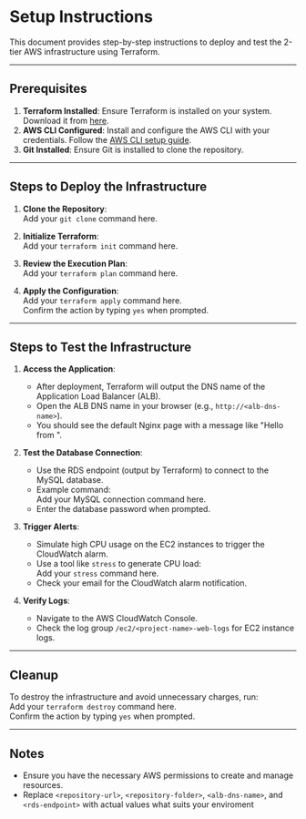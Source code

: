# Setup Instructions

This document provides step-by-step instructions to deploy and test the 2-tier AWS infrastructure using Terraform.

---

## Prerequisites

1. **Terraform Installed**: Ensure Terraform is installed on your system. Download it from [here](https://www.terraform.io/downloads.html).
2. **AWS CLI Configured**: Install and configure the AWS CLI with your credentials. Follow the [AWS CLI setup guide](https://docs.aws.amazon.com/cli/latest/userguide/cli-configure-quickstart.html).
3. **Git Installed**: Ensure Git is installed to clone the repository.

---

## Steps to Deploy the Infrastructure

1. **Clone the Repository**:  
   Add your `git clone` command here.

2. **Initialize Terraform**:  
   Add your `terraform init` command here.

3. **Review the Execution Plan**:  
   Add your `terraform plan` command here.

4. **Apply the Configuration**:  
   Add your `terraform apply` command here.  
   Confirm the action by typing `yes` when prompted.

---

## Steps to Test the Infrastructure

1. **Access the Application**:

   - After deployment, Terraform will output the DNS name of the Application Load Balancer (ALB).
   - Open the ALB DNS name in your browser (e.g., `http://<alb-dns-name>`).
   - You should see the default Nginx page with a message like "Hello from <hostname>".

2. **Test the Database Connection**:

   - Use the RDS endpoint (output by Terraform) to connect to the MySQL database.
   - Example command:  
     Add your MySQL connection command here.
   - Enter the database password when prompted.

3. **Trigger Alerts**:

   - Simulate high CPU usage on the EC2 instances to trigger the CloudWatch alarm.
   - Use a tool like `stress` to generate CPU load:  
     Add your `stress` command here.
   - Check your email for the CloudWatch alarm notification.

4. **Verify Logs**:
   - Navigate to the AWS CloudWatch Console.
   - Check the log group `/ec2/<project-name>-web-logs` for EC2 instance logs.

---

## Cleanup

To destroy the infrastructure and avoid unnecessary charges, run:  
Add your `terraform destroy` command here.  
Confirm the action by typing `yes` when prompted.

---

## Notes

- Ensure you have the necessary AWS permissions to create and manage resources.
- Replace `<repository-url>`, `<repository-folder>`, `<alb-dns-name>`, and `<rds-endpoint>` with actual values what suits your enviroment

